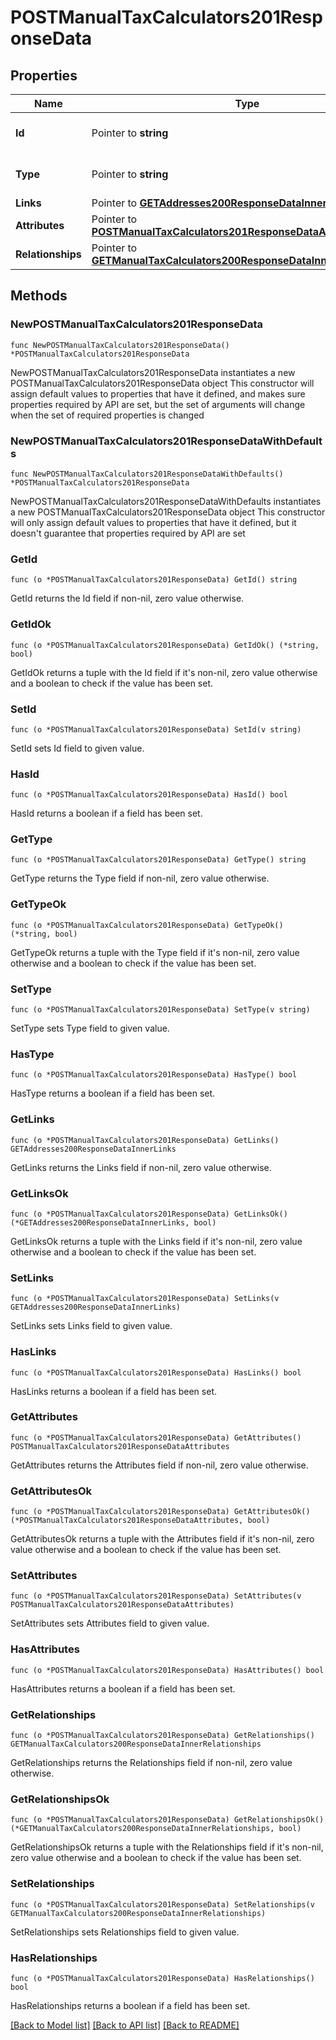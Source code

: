 # POSTManualTaxCalculators201ResponseData

## Properties

Name | Type | Description | Notes
------------ | ------------- | ------------- | -------------
**Id** | Pointer to **string** | The resource&#39;s id | [optional] 
**Type** | Pointer to **string** | The resource&#39;s type | [optional] 
**Links** | Pointer to [**GETAddresses200ResponseDataInnerLinks**](GETAddresses200ResponseDataInnerLinks.md) |  | [optional] 
**Attributes** | Pointer to [**POSTManualTaxCalculators201ResponseDataAttributes**](POSTManualTaxCalculators201ResponseDataAttributes.md) |  | [optional] 
**Relationships** | Pointer to [**GETManualTaxCalculators200ResponseDataInnerRelationships**](GETManualTaxCalculators200ResponseDataInnerRelationships.md) |  | [optional] 

## Methods

### NewPOSTManualTaxCalculators201ResponseData

`func NewPOSTManualTaxCalculators201ResponseData() *POSTManualTaxCalculators201ResponseData`

NewPOSTManualTaxCalculators201ResponseData instantiates a new POSTManualTaxCalculators201ResponseData object
This constructor will assign default values to properties that have it defined,
and makes sure properties required by API are set, but the set of arguments
will change when the set of required properties is changed

### NewPOSTManualTaxCalculators201ResponseDataWithDefaults

`func NewPOSTManualTaxCalculators201ResponseDataWithDefaults() *POSTManualTaxCalculators201ResponseData`

NewPOSTManualTaxCalculators201ResponseDataWithDefaults instantiates a new POSTManualTaxCalculators201ResponseData object
This constructor will only assign default values to properties that have it defined,
but it doesn't guarantee that properties required by API are set

### GetId

`func (o *POSTManualTaxCalculators201ResponseData) GetId() string`

GetId returns the Id field if non-nil, zero value otherwise.

### GetIdOk

`func (o *POSTManualTaxCalculators201ResponseData) GetIdOk() (*string, bool)`

GetIdOk returns a tuple with the Id field if it's non-nil, zero value otherwise
and a boolean to check if the value has been set.

### SetId

`func (o *POSTManualTaxCalculators201ResponseData) SetId(v string)`

SetId sets Id field to given value.

### HasId

`func (o *POSTManualTaxCalculators201ResponseData) HasId() bool`

HasId returns a boolean if a field has been set.

### GetType

`func (o *POSTManualTaxCalculators201ResponseData) GetType() string`

GetType returns the Type field if non-nil, zero value otherwise.

### GetTypeOk

`func (o *POSTManualTaxCalculators201ResponseData) GetTypeOk() (*string, bool)`

GetTypeOk returns a tuple with the Type field if it's non-nil, zero value otherwise
and a boolean to check if the value has been set.

### SetType

`func (o *POSTManualTaxCalculators201ResponseData) SetType(v string)`

SetType sets Type field to given value.

### HasType

`func (o *POSTManualTaxCalculators201ResponseData) HasType() bool`

HasType returns a boolean if a field has been set.

### GetLinks

`func (o *POSTManualTaxCalculators201ResponseData) GetLinks() GETAddresses200ResponseDataInnerLinks`

GetLinks returns the Links field if non-nil, zero value otherwise.

### GetLinksOk

`func (o *POSTManualTaxCalculators201ResponseData) GetLinksOk() (*GETAddresses200ResponseDataInnerLinks, bool)`

GetLinksOk returns a tuple with the Links field if it's non-nil, zero value otherwise
and a boolean to check if the value has been set.

### SetLinks

`func (o *POSTManualTaxCalculators201ResponseData) SetLinks(v GETAddresses200ResponseDataInnerLinks)`

SetLinks sets Links field to given value.

### HasLinks

`func (o *POSTManualTaxCalculators201ResponseData) HasLinks() bool`

HasLinks returns a boolean if a field has been set.

### GetAttributes

`func (o *POSTManualTaxCalculators201ResponseData) GetAttributes() POSTManualTaxCalculators201ResponseDataAttributes`

GetAttributes returns the Attributes field if non-nil, zero value otherwise.

### GetAttributesOk

`func (o *POSTManualTaxCalculators201ResponseData) GetAttributesOk() (*POSTManualTaxCalculators201ResponseDataAttributes, bool)`

GetAttributesOk returns a tuple with the Attributes field if it's non-nil, zero value otherwise
and a boolean to check if the value has been set.

### SetAttributes

`func (o *POSTManualTaxCalculators201ResponseData) SetAttributes(v POSTManualTaxCalculators201ResponseDataAttributes)`

SetAttributes sets Attributes field to given value.

### HasAttributes

`func (o *POSTManualTaxCalculators201ResponseData) HasAttributes() bool`

HasAttributes returns a boolean if a field has been set.

### GetRelationships

`func (o *POSTManualTaxCalculators201ResponseData) GetRelationships() GETManualTaxCalculators200ResponseDataInnerRelationships`

GetRelationships returns the Relationships field if non-nil, zero value otherwise.

### GetRelationshipsOk

`func (o *POSTManualTaxCalculators201ResponseData) GetRelationshipsOk() (*GETManualTaxCalculators200ResponseDataInnerRelationships, bool)`

GetRelationshipsOk returns a tuple with the Relationships field if it's non-nil, zero value otherwise
and a boolean to check if the value has been set.

### SetRelationships

`func (o *POSTManualTaxCalculators201ResponseData) SetRelationships(v GETManualTaxCalculators200ResponseDataInnerRelationships)`

SetRelationships sets Relationships field to given value.

### HasRelationships

`func (o *POSTManualTaxCalculators201ResponseData) HasRelationships() bool`

HasRelationships returns a boolean if a field has been set.


[[Back to Model list]](../README.md#documentation-for-models) [[Back to API list]](../README.md#documentation-for-api-endpoints) [[Back to README]](../README.md)


